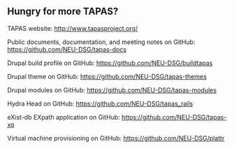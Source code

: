 ## Hungry for more TAPAS?

TAPAS website: <http://www.tapasproject.org/>

Public documents, documentation, and meeting notes on GitHub: <https://github.com/NEU-DSG/tapas-docs>

Drupal build profile on GitHub: <https://github.com/NEU-DSG/buildtapas>

Drupal theme on GitHub: <https://github.com/NEU-DSG/tapas-themes>

Drupal modules on GitHub: <https://github.com/NEU-DSG/tapas-modules>

Hydra Head on GitHub: <https://github.com/NEU-DSG/tapas_rails>

eXist-db EXpath application on GitHub: <https://github.com/NEU-DSG/tapas-xq>

Virtual machine provisioning on GitHub: <https://github.com/NEU-DSG/plattr>
